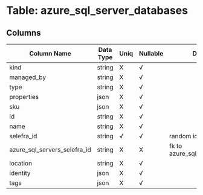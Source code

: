 # Table: azure_sql_server_databases

## Columns 

|  Column Name   |  Data Type  | Uniq | Nullable | Description | 
|  ----  | ----  | ----  | ----  | ---- | 
| kind | string | X | √ |  | 
| managed_by | string | X | √ |  | 
| type | string | X | √ |  | 
| properties | json | X | √ |  | 
| sku | json | X | √ |  | 
| id | string | X | √ |  | 
| name | string | X | √ |  | 
| selefra_id | string | √ | √ | random id | 
| azure_sql_servers_selefra_id | string | X | X | fk to azure_sql_servers.selefra_id | 
| location | string | X | √ |  | 
| identity | json | X | √ |  | 
| tags | json | X | √ |  | 


